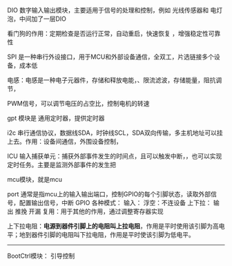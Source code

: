 
DIO  数字输入输出模块，主要适用于信号的处理和控制，例如 光线传感器和  电灯泡，中间加了一层DIO


看门狗的作用：定期检查是否运行正常，自动重启，快速恢复 ，增强稳定性可靠性


SPI 是一种串行外设接口，用于MCU和外部设备通信，全双工，片选链接多个设备，成本低

电感：电感是一种电子元器件，存储和释放电能，、限流滤波，存储能量，阻抗调节，


PWM信号，可以调节电压的占空比，控制电机的转速

gpt 模块是 通用定时器，提供定时器

i2c 串行通信协议，数据线SDA，时钟线SCL，SDA双向传输，多主机地址可以挂上去。作用：设备间通信，外围设备控制，


ICU 输入捕获单元：捕获外部事件发生的时间点，且可以触发中断，，也可以实现定时任务。主要是监测外部事件的发生把


mcu模块，就是mcu

port 通常是指mcu上的输入输出端口，控制GPIO的每个引脚状态，读取外部信号，配置输出信号，中断
GPIO  各种模式：
	输入：
		浮空：不连设备
		上下拉：
	输出
		推挽
		开漏
	复用：用于其他的作用，通过调整寄存器实现



上下拉电阻：**电源到器件引脚上的电阻叫上拉电阻**，作用是平时使用该引脚为高电平；地到器件引脚的电阻叫下拉电阻，作用是平时使该引脚为低电平。



---

BootCtrl模块：
	引导控制
	


